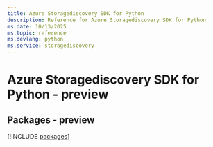 ```yaml
---
title: Azure Storagediscovery SDK for Python
description: Reference for Azure Storagediscovery SDK for Python
ms.date: 10/13/2025
ms.topic: reference
ms.devlang: python
ms.service: storagediscovery
---
```

# Azure Storagediscovery SDK for Python - preview
## Packages - preview
[!INCLUDE [packages](storagediscovery-index.md)]